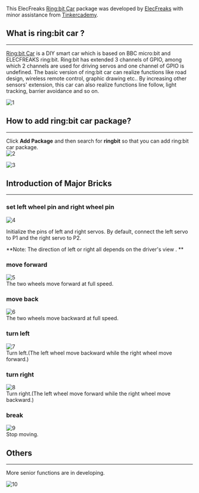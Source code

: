 
This ElecFreaks [Ring:bit Car](http://www.elecfreaks.com/estore/ring-bit-car-mirco-bit-educational-smart-robot-kit-for-kids.html) package was developed by [ElecFreaks](https://www.elecfreaks.com/) with minor assistance from [Tinkercademy](https://tinkercademy.com/).  

## What is ring:bit car ?   
---

[Ring:bit Car](http://www.elecfreaks.com/estore/ring-bit-car-mirco-bit-educational-smart-robot-kit-for-kids.html) is a DIY smart car which is based on BBC micro:bit and ELECFREAKS ring:bit. Ring:bit has extended 3 channels of GPIO, among which 2 channels are used for driving servos and one channel of GPIO is undefined. The basic version of ring:bit car can realize functions like road design, wireless remote control, graphic drawing etc.. By increasing other sensors' extension, this car can also realize functions line follow, light tracking, barrier avoidance and so on.  

![1](https://i.imgur.com/etm0cGB.png)  

## How to add ring:bit car package?   
---
Click **Add Package** and then search for **ringbit** so that you can add ring:bit car package.  
![2](https://i.imgur.com/Ruh0MxU.png)  

![3](https://i.imgur.com/kiO9N67.png)  

## Introduction of Major Bricks  
---
### set left wheel pin and right wheel pin  
![4](https://i.imgur.com/aq4GLkQ.png)  

Initialize the pins of left and right servos. By default, connect the left servo to P1 and the right servo to P2.   

**Note: The direction of left or right all depends on the driver's view . **  

### move forward  
![5](https://i.imgur.com/QLVHllr.png)  
The two wheels move forward at full speed.   

### move back  
![6](https://i.imgur.com/ToNFNcW.png)  
The two wheels move backward at full speed.   

### turn left  
![7](https://i.imgur.com/KkLjxFP.png)  
Turn left.(The left wheel move backward while the right wheel move forward.)   

### turn right  
![8](https://i.imgur.com/sjq6PSt.png)  
Turn right.(The left wheel move forward while the right wheel move backward.)   

### break  
![9](https://i.imgur.com/fDaWOeJ.png)  
Stop moving. 

## Others  
---
More senior functions are in developing.   

![10](https://i.imgur.com/D5VkmRg.png)   

